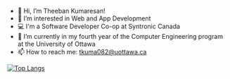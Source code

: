 - 👋 Hi, I’m Theeban Kumaresan!
- 👀 I’m interested in Web and App Development
- 💻 I'm a Software Developer Co-op at Syntronic Canada
- 🌱 I’m currently in my fourth year of the Computer Engineering program at the University of Ottawa
- 📫 How to reach me: tkuma082@uottawa.ca


[![Top Langs](https://github-readme-stats.vercel.app/api/top-langs/?username=theebank)](https://github.com/anuraghazra/github-readme-stats)

<!---
theebank/theebank is a ✨ special ✨ repository because its `README.md` (this file) appears on your GitHub profile.
You can click the Preview link to take a look at your changes.
--->
